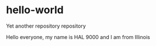 # hello-world
Yet another repository repository

Hello everyone, my name is HAL 9000 and I am from Illinois
